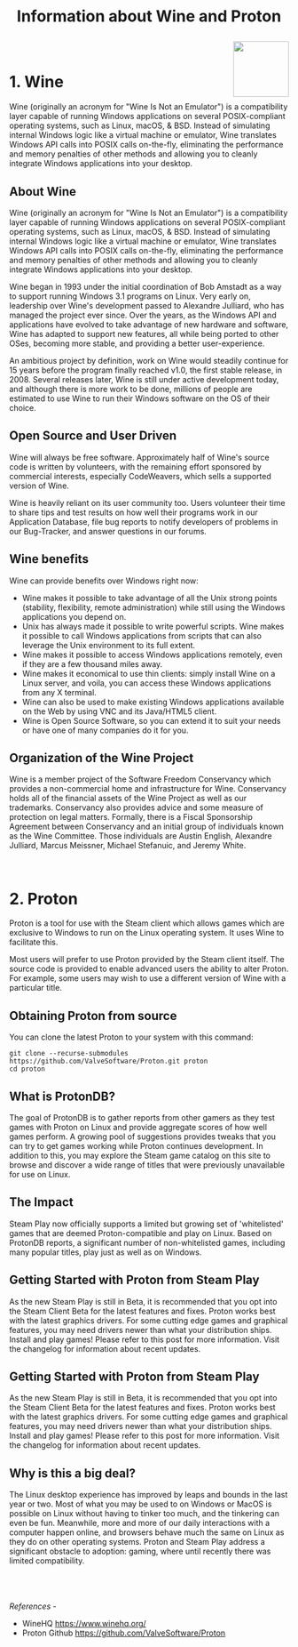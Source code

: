 # <p align="center"> Information about **Wine** and **Proton** </p>
 <img height="100" align="right" src="https://linuxconfig.org/wp-content/uploads/2016/12/wine_logo.png">
 <br>
<H1> 1. Wine</h1>





Wine (originally an acronym for "Wine Is Not an Emulator") is a compatibility layer capable of running Windows applications on several POSIX-compliant operating systems, such as Linux, macOS, & BSD. Instead of simulating internal Windows logic like a virtual machine or emulator, Wine translates Windows API calls into POSIX calls on-the-fly, eliminating the performance and memory penalties of other methods and allowing you to cleanly integrate Windows applications into your desktop.
<br> 

## About Wine
Wine (originally an acronym for "Wine Is Not an Emulator") is a compatibility layer capable of running Windows applications on several POSIX-compliant operating systems, such as Linux, macOS, & BSD. Instead of simulating internal Windows logic like a virtual machine or emulator, Wine translates Windows API calls into POSIX calls on-the-fly, eliminating the performance and memory penalties of other methods and allowing you to cleanly integrate Windows applications into your desktop.

Wine began in 1993 under the initial coordination of Bob Amstadt as a way to support running Windows 3.1 programs on Linux. Very early on, leadership over Wine's development passed to Alexandre Julliard, who has managed the project ever since. Over the years, as the Windows API and applications have evolved to take advantage of new hardware and software, Wine has adapted to support new features, all while being ported to other OSes, becoming more stable, and providing a better user-experience.

An ambitious project by definition, work on Wine would steadily continue for 15 years before the program finally reached v1.0, the first stable release, in 2008. Several releases later, Wine is still under active development today, and although there is more work to be done, millions of people are estimated to use Wine to run their Windows software on the OS of their choice.

## Open Source and User Driven
Wine will always be free software. Approximately half of Wine's source code is written by volunteers, with the remaining effort sponsored by commercial interests, especially CodeWeavers, which sells a supported version of Wine.

Wine is heavily reliant on its user community too. Users volunteer their time to share tips and test results on how well their programs work in our Application Database, file bug reports to notify developers of problems in our Bug-Tracker, and answer questions in our forums.

## Wine benefits
Wine can provide benefits over Windows right now:

- Wine makes it possible to take advantage of all the Unix strong points (stability, flexibility, remote administration) while still using the Windows applications you depend on.
- Unix has always made it possible to write powerful scripts. Wine makes it possible to call Windows applications from scripts that can also leverage the Unix environment to its full extent.
- Wine makes it possible to access Windows applications remotely, even if they are a few thousand miles away.
- Wine makes it economical to use thin clients: simply install Wine on a Linux server, and voila, you can access these Windows applications from any X terminal.
- Wine can also be used to make existing Windows applications available on the Web by using VNC and its Java/HTML5 client.
- Wine is Open Source Software, so you can extend it to suit your needs or have one of many companies do it for you.

## Organization of the Wine Project
Wine is a member project of the Software Freedom Conservancy which provides a non-commercial home and infrastructure for Wine. Conservancy holds all of the financial assets of the Wine Project as well as our trademarks. Conservancy also provides advice and some measure of protection on legal matters. Formally, there is a Fiscal Sponsorship Agreement between Conservancy and an initial group of individuals known as the Wine Committee. Those individuals are Austin English, Alexandre Julliard, Marcus Meissner, Michael Stefanuic, and Jeremy White.


 <br>
<H1> 2. Proton</h1>
Proton is a tool for use with the Steam client which allows games which are exclusive to Windows to run on the Linux operating system. It uses Wine to facilitate this.

Most users will prefer to use Proton provided by the Steam client itself. The source code is provided to enable advanced users the ability to alter Proton. For example, some users may wish to use a different version of Wine with a particular title.

## Obtaining Proton from source
You can clone the latest Proton to your system with this command:

    git clone --recurse-submodules https://github.com/ValveSoftware/Proton.git proton
    cd proton

## What is ProtonDB?
The goal of ProtonDB is to gather reports from other gamers as they test games with Proton on Linux and provide aggregate scores of how well games perform. A growing pool of suggestions provides tweaks that you can try to get games working while Proton continues development. In addition to this, you may explore the Steam game catalog on this site to browse and discover a wide range of titles that were previously unavailable for use on Linux.

## The Impact
Steam Play now officially supports a limited but growing set of 'whitelisted' games that are deemed Proton-compatible and play on Linux. Based on ProtonDB reports, a significant number of non-whitelisted games, including many popular titles, play just as well as on Windows.

## Getting Started with Proton from Steam Play
As the new Steam Play is still in Beta, it is recommended that you opt into the Steam Client Beta for the latest features and fixes.
Proton works best with the latest graphics drivers. For some cutting edge games and graphical features, you may need drivers newer than what your distribution ships.
Install and play games! Please refer to this post for more information.
Visit the changelog for information about recent updates.

## Getting Started with Proton from Steam Play
As the new Steam Play is still in Beta, it is recommended that you opt into the Steam Client Beta for the latest features and fixes.
Proton works best with the latest graphics drivers. For some cutting edge games and graphical features, you may need drivers newer than what your distribution ships.
Install and play games! Please refer to this post for more information.
Visit the changelog for information about recent updates.





## Why is this a big deal?
The Linux desktop experience has improved by leaps and bounds in the last year or two. Most of what you may be used to on Windows or MacOS is possible on Linux without having to tinker too much, and the tinkering can even be fun. Meanwhile, more and more of our daily interactions with a computer happen online, and browsers behave much the same on Linux as they do on other operating systems. Proton and Steam Play address a significant obstacle to adoption: gaming, where until recently there was limited compatibility.
<br>
<br>
<br>
<br>

*References* -
- WineHQ https://www.winehq.org/
- Proton Github https://github.com/ValveSoftware/Proton
